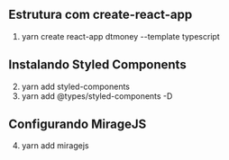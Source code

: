 ## Estrutura com create-react-app
1. yarn create react-app dtmoney --template typescript

## Instalando Styled Components
2. yarn add styled-components
3. yarn add @types/styled-components -D

## Configurando MirageJS
4. yarn add miragejs